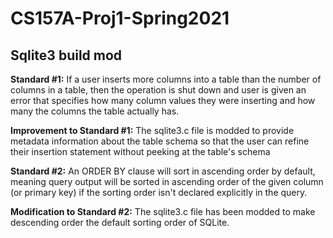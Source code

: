 # CS157A-Proj1-Spring2021
## Sqlite3 build mod 

**Standard #1:** If a user inserts more columns into a table than the number of columns in a table, then the operation is shut down and user is given an error that specifies how many column values they were inserting and how many the columns the table actually has.

**Improvement to Standard #1:** The sqlite3.c file is modded to provide metadata information about the table schema so that the user can refine their insertion statement without peeking at the table's schema

**Standard #2:** An ORDER BY clause will sort in ascending order by default, meaning query output will be sorted in ascending order of the given column (or primary key) if the sorting order isn't declared explicitly in the query.

**Modification to Standard #2:** The sqlite3.c file has been modded to make descending order the default sorting order of SQLite.
